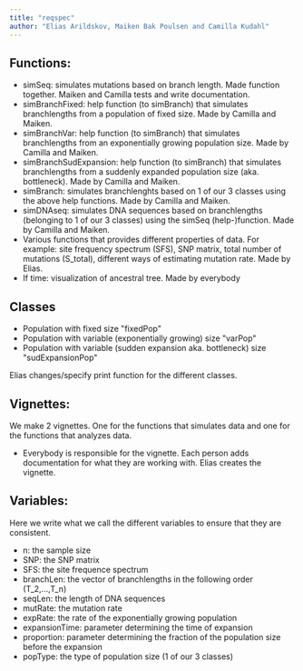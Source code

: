 ```yaml
---
title: "reqspec"
author: "Elias Arildskov, Maiken Bak Poulsen and Camilla Kudahl"
---
```



## Functions:
- simSeq: simulates mutations based on branch length. Made function together. Maiken and Camilla tests and write documentation.
- simBranchFixed: help function (to simBranch) that simulates branchlengths from a population of fixed size. Made by Camilla and Maiken.
- simBranchVar: help function (to simBranch) that simulates branchlengths from an exponentially growing population size. Made by Camilla and Maiken.
- simBranchSudExpansion: help function (to simBranch) that simulates branchlengths from a suddenly expanded population size (aka. bottleneck). Made by Camilla and Maiken.
- simBranch: simulates branchlenghts based on 1 of our 3 classes using the above help functions. Made by Camilla and Maiken.
- simDNAseq: simulates DNA sequences based on branchlengths (belonging to 1 of our 3 classes) using the simSeq (help-)function. Made by Camilla and Maiken.
- Various functions that provides different properties of data. For example: site frequency spectrum (SFS), SNP matrix, total number of mutations (S_total), different ways of estimating mutation rate. Made by Elias.
- If time: visualization of ancestral tree. Made by everybody


## Classes
- Population with fixed size "fixedPop"
- Population with variable (exponentially growing) size "varPop"
- Population with variable (sudden expansion aka. bottleneck) size "sudExpansionPop"

Elias changes/specify print function for the different classes.

## Vignettes:

We make 2 vignettes. One for the functions that simulates data and one for the functions that analyzes data.
- Everybody is responsible for the vignette. Each person adds documentation for what they are working with. Elias creates the vignette.


## Variables:
Here we write what we call the different variables to ensure that they are consistent.

- n: the sample size
- SNP: the SNP matrix
- SFS: the site frequence spectrum
- branchLen: the vector of branchlengths in the following order (T_2,...,T_n)
- seqLen: the length of DNA sequences
- mutRate: the mutation rate 
- expRate: the rate of the exponentially growing population
- expansionTime: parameter determining the time of expansion
- proportion: parameter determining the fraction of the population size before the expansion
- popType: the type of population size (1 of our 3 classes)

